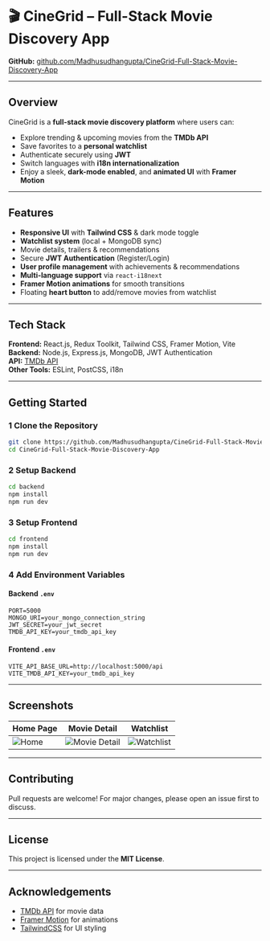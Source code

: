 # 🎬 CineGrid – Full-Stack Movie Discovery App  


**GitHub:** [github.com/Madhusudhangupta/CineGrid-Full-Stack-Movie-Discovery-App](https://github.com/Madhusudhangupta/CineGrid-Full-Stack-Movie-Discovery-App)  

---

## Overview  
CineGrid is a **full-stack movie discovery platform** where users can:  
- Explore trending & upcoming movies from the **TMDb API**  
- Save favorites to a **personal watchlist**  
- Authenticate securely using **JWT**  
- Switch languages with **i18n internationalization**  
- Enjoy a sleek, **dark-mode enabled**, and **animated UI** with **Framer Motion**  

---

## Features  

- **Responsive UI** with **Tailwind CSS** & dark mode toggle  
- **Watchlist system** (local + MongoDB sync)  
- Movie details, trailers & recommendations  
- Secure **JWT Authentication** (Register/Login)  
- **User profile management** with achievements & recommendations  
- **Multi-language support** via `react-i18next`  
- **Framer Motion animations** for smooth transitions  
- Floating **heart button** to add/remove movies from watchlist  

---

## Tech Stack  

**Frontend:** React.js, Redux Toolkit, Tailwind CSS, Framer Motion, Vite  
**Backend:** Node.js, Express.js, MongoDB, JWT Authentication  
**API:** [TMDb API](https://www.themoviedb.org/)  
**Other Tools:** ESLint, PostCSS, i18n  

---

## Getting Started  

### 1 Clone the Repository  
```bash
git clone https://github.com/Madhusudhangupta/CineGrid-Full-Stack-Movie-Discovery-App.git
cd CineGrid-Full-Stack-Movie-Discovery-App
```

### 2 Setup Backend  
```bash
cd backend
npm install
npm run dev
```

### 3 Setup Frontend  
```bash
cd frontend
npm install
npm run dev
```

### 4 Add Environment Variables  

#### Backend `.env`
```env
PORT=5000
MONGO_URI=your_mongo_connection_string
JWT_SECRET=your_jwt_secret
TMDB_API_KEY=your_tmdb_api_key
```

#### Frontend `.env`
```env
VITE_API_BASE_URL=http://localhost:5000/api
VITE_TMDB_API_KEY=your_tmdb_api_key
```

---

## Screenshots  

| Home Page | Movie Detail | Watchlist |  
|-----------|--------------|------------|  
| ![Home](https://via.placeholder.com/300x200.png?text=Home+Page) | ![Movie Detail](https://via.placeholder.com/300x200.png?text=Movie+Detail) | ![Watchlist](https://via.placeholder.com/300x200.png?text=Watchlist) |  


---


## Contributing  
Pull requests are welcome! For major changes, please open an issue first to discuss.  

---

## License  
This project is licensed under the **MIT License**.  

---

## Acknowledgements  
- [TMDb API](https://www.themoviedb.org/) for movie data  
- [Framer Motion](https://www.framer.com/motion/) for animations  
- [TailwindCSS](https://tailwindcss.com/) for UI styling  
